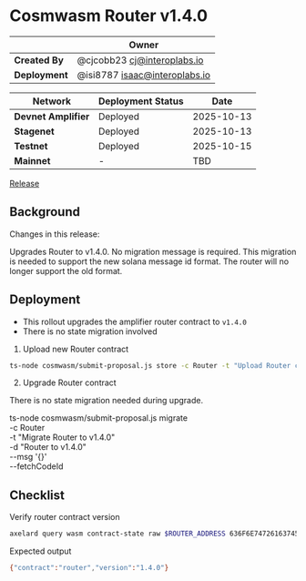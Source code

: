 # Cosmwasm Router v1.4.0

|                | **Owner**                                                               |
|----------------|-------------------------------------------------------------------------|
| **Created By** | @cjcobb23 <cj@interoplabs.io>                                           |
| **Deployment** | @isi8787 <isaac@interoplabs.io>                                         |

| **Network**          | **Deployment Status** | **Date**   |
|----------------------|-----------------------|------------|
| **Devnet Amplifier** | Deployed              | 2025-10-13 |
| **Stagenet**         | Deployed              | 2025-10-13 |
| **Testnet**          | Deployed              | 2025-10-15 |
| **Mainnet**          | -                     | TBD        |


[Release](https://github.com/axelarnetwork/axelar-amplifier/releases/tag/router-v1.4.0)

## Background

Changes in this release:

Upgrades Router to v1.4.0. No migration message is required.
This migration is needed to support the new solana message id format. The router will no longer support the old format.

## Deployment

- This rollout upgrades the amplifier router contract to `v1.4.0`
- There is no state migration involved

1. Upload new Router contract

```bash
ts-node cosmwasm/submit-proposal.js store -c Router -t "Upload Router contract v1.4.0" -d "Upload Router contract v1.4.0" --version 1.4.0
```

2. Upgrade Router contract

There is no state migration needed during upgrade.

ts-node cosmwasm/submit-proposal.js migrate \
  -c Router \
  -t "Migrate Router to v1.4.0" \
  -d "Router to v1.4.0" \
  --msg '{}' \
  --fetchCodeId

## Checklist

Verify router contract version

```bash
axelard query wasm contract-state raw $ROUTER_ADDRESS 636F6E74726163745F696E666F -o json | jq -r '.data' | base64 -d
```
Expected output

```bash
{"contract":"router","version":"1.4.0"}
```


